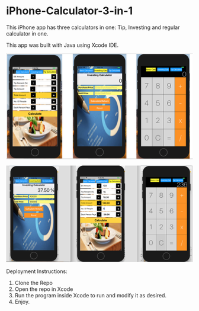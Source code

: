 # iPhone-Calculator-3-in-1

This iPhone app has three calculators in one: Tip, Investing and regular calculator in one.

This app was built with Java using Xcode IDE. 

![Alt text](iphonecalc.png?raw=true "Title")

![Alt text](3in1Calc.png?raw=true "Title")


Deployment Instructions:

1. Clone the Repo
2. Open the repo in Xcode
3. Run the program inside Xcode to run and modify it as desired.
4. Enjoy.
 